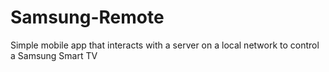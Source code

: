Samsung-Remote
==============

Simple mobile app that interacts with a server on a local network to control a Samsung Smart TV
